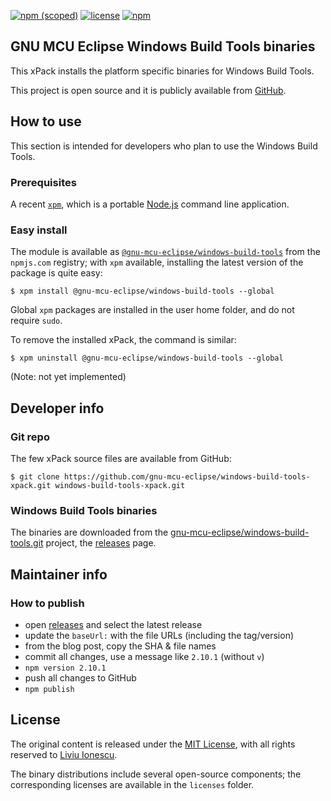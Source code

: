 [![npm (scoped)](https://img.shields.io/npm/v/@gnu-mcu-eclipse/windows-build-tools.svg)](https://www.npmjs.com/package/@gnu-mcu-eclipse/windows-build-tools) 
[![license](https://img.shields.io/github/license/gnu-mcu-eclipse/windows-build-tools-xpack.svg)](https://github.com/gnu-mcu-eclipse/windows-build-tools-xpack/blob/xpack/LICENSE) [![npm](https://img.shields.io/npm/dt/@gnu-mcu-eclipse/windows-build-tools.svg)](https://www.npmjs.com/package/@gnu-mcu-eclipse/windows-build-tools/)


## GNU MCU Eclipse Windows Build Tools binaries

This xPack installs the platform specific binaries for Windows Build Tools.

This project is open source and it is publicly available from [GitHub](https://github.com/gnu-mcu-eclipse/windows-build-tools-xpack).

## How to use

This section is intended for developers who plan to use the Windows Build Tools.

### Prerequisites

A recent [`xpm`](https://www.npmjs.com/package/xpm), which is a 
portable [Node.js](https://nodejs.org/) command line application.

### Easy install

The module is available as [`@gnu-mcu-eclipse/windows-build-tools`](https://www.npmjs.com/package/gnu-mcu-eclipse/windows-build-tools) from the `npmjs.com` registry; with `xpm` available, installing the latest version of the package is quite easy:

```console
$ xpm install @gnu-mcu-eclipse/windows-build-tools --global
```

Global `xpm` packages are installed in the user home folder, and do not require `sudo`.

To remove the installed xPack, the command is similar:

```console
$ xpm uninstall @gnu-mcu-eclipse/windows-build-tools --global
```

(Note: not yet implemented)

## Developer info

### Git repo

The few xPack source files are available from GitHub:

```console
$ git clone https://github.com/gnu-mcu-eclipse/windows-build-tools-xpack.git windows-build-tools-xpack.git
```

### Windows Build Tools binaries

The binaries are downloaded from the [gnu-mcu-eclipse/windows-build-tools.git](https://github.com/gnu-mcu-eclipse/windows-build-tools) project, the [releases](https://github.com/gnu-mcu-eclipse/windows-build-tools/releases) page.

## Maintainer info

### How to publish

* open [releases](https://github.com/gnu-mcu-eclipse/windows-build-tools/releases) and select the latest release
* update the `baseUrl:` with the file URLs (including the tag/version)
* from the blog post, copy the SHA & file names
* commit all changes, use a message like `2.10.1` (without `v`)
* `npm version 2.10.1`
* push all changes to GitHub
* `npm publish`

## License

The original content is released under the [MIT License](https://opensource.org/licenses/MIT), with all rights reserved to [Liviu Ionescu](https://github.com/ilg-ul).

The binary distributions include several open-source components; the
corresponding licenses are available in the `licenses`
folder.
